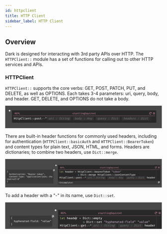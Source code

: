 ```yaml
---
id: httpclient
title: HTTP Client
sidebar_label: HTTP Client
---
```


## Overview

Dark is designed for interacting with 3rd party APIs over HTTP. The
`HTTPClient::` module has a set of functions for calling out to other HTTP
services and APIs.

### HTTPClient

`HTTPClient::` supports the core verbs: GET, POST, PATCH, PUT, and DELETE, as well as OPTIONS. Each takes 3-4 parameters: uri, query, body, and header. GET, DELETE, and OPTIONS do not take a body.

![HTTPClientPost](assets/httpclient/httpclientpost.png)

There are built-in header functions for commonly used headers, including for
authentication (`HTTPClient::basicAuth` and `HTTPClient::BearerToken`) and
content types for plain text, JSON, HTML, and forms. Headers are dictionaries;
to combine two headers, use `Dict::merge`.

![HTTPClientPost](assets/httpclient/header.png)

To add a header with a "-" in its name, use `Dict::set`.

![HTTPClientGet](assets/httpclient/hyphen.png)


